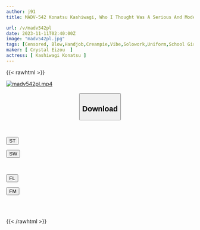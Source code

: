 ```yaml
---
author: j91
title: MADV-542 Konatsu Kashiwagi, Who I Thought Was A Serious And Modest Student, Forced Me To Wear A Swimsuit That Violated School Rules...I Ended Up Having Creampie Sex With Konatsu Over And Over Again.

url: /v/madv542pl
date: 2023-11-11T02:40:00Z
image: "madv542pl.jpg"
tags: [Censored, Blow,Handjob,Creampie,Vibe,Solowork,Uniform,School Girls,Cunnilingus,Big Tits,Beautiful Girl,Cowgirl,Facials,Finger Fuck,69,Slender,Swimsuit,School Uniform,Facesitting,Back	]
maker: [ Crystal Eizou  ]
actress: [ Kashiwagi Konatsu ]
---
```



{{< rawhtml >}}

<div class="video" data-videoid="7KLWx2RoWWSAgqk">
    <a href="javascript:;">
        <img src="https://my.j91.asia/v/madv542pl/madv542pl.jpg" width="WIDTH" height="HEIGHT" alt="madv542pl.mp4" loading="lazy">
    </a>
</div>

<script type="text/javascript" src="https://j91.asia/asset/on-demand-st.js"></script>

<br>
  <link rel="stylesheet" href="https://j91.asia/asset/bs5.css">
  
  <center>
  <button class="btn btn-primary" type="button" data-bs-toggle="collapse" data-bs-target=".multi-collapse" aria-expanded="false" aria-controls="multiCollapseExample1 multiCollapseExample2"><h2>Download</h2></button></center>
</p>
<div class="row">
  <div class="col">
    <div class="collapse multi-collapse" id="multiCollapseExample1">
      <div class="card card-body">
	      	      <br>
<div class="buttons">  
<p><a href="https://streamtape.to/v/7KLWx2RoWWSAgqk" target="_blank"><button class="btn-hover color-3"><i class="fa fa-download"></i> ST</button></a></p>
<p><a href="https://sfastwish.com/8blw3kuz0bni" target="_blank"><button class="btn-hover color-2"><i class="fa fa-download"></i> SW</button></a></p></div>
    </div>
  </div>
</div>
  <div class="col">
    <div class="collapse multi-collapse" id="multiCollapseExample2">
      <div class="card card-body">
	      <br>
<div class="buttons">
<p><a href="https://fviplions.com/f/kydq4fmf7ckr" target="_blank"><button class="btn-hover color-9"><i class="fa fa-download"></i> FL</button></a></p>
<p><a href="https://filemoon.sx/d/cjeatgtp42f1" target="_blank"><button class="btn-hover color-8"><i class="fa fa-download"></i> FM</button></a></p></div>
<br><br>
      </div>
    </div>
  </div>
</div>

{{< /rawhtml >}}

